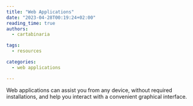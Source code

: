 ```yaml
---
title: "Web Applications"
date: "2023-04-28T00:19:24+02:00"
reading_time: true
authors:
  - cartabinaria

tags:
  - resources

categories:
  - web applications

---
```


Web applications can assist you from any device, without required installations, and help you interact with a convenient graphical interface.